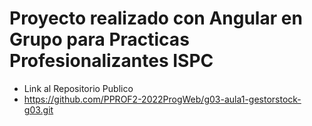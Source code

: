 # Proyecto realizado con Angular en Grupo para Practicas Profesionalizantes ISPC

* Link al Repositorio Publico
* https://github.com/PPROF2-2022ProgWeb/g03-aula1-gestorstock-g03.git
